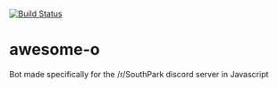 [![Build Status](https://travis-ci.org/MattheousDT/awesom-o.svg?branch=master)](https://travis-ci.org/MattheousDT/awesom-o)

# awesome-o
Bot made specifically for the /r/SouthPark discord server in Javascript